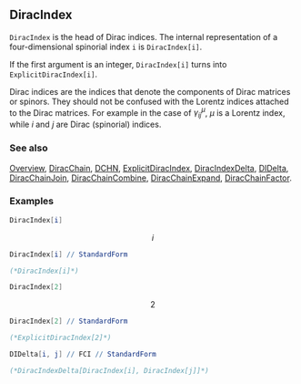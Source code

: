 ## DiracIndex

`DiracIndex` is the head of Dirac indices. The internal representation of a four-dimensional spinorial index `i` is `DiracIndex[i]`.

If the first argument is an integer, `DiracIndex[i]` turns into `ExplicitDiracIndex[i]`.

Dirac indices are the indices that denote the components of Dirac matrices or spinors. They should not be confused with the Lorentz indices attached to the Dirac matrices. For example in the case of $\gamma_{ij}^{\mu}$,  $\mu$ is a Lorentz index, while $i$ and $j$ are Dirac (spinorial) indices.

### See also

[Overview](Extra/FeynCalc.md), [DiracChain](DiracChain.md), [DCHN](DCHN.md), [ExplicitDiracIndex](ExplicitDiracIndex.md), [DiracIndexDelta](DiracIndexDelta.md), [DIDelta](DIDelta.md), [DiracChainJoin](DiracChainJoin.md), [DiracChainCombine](DiracChainCombine.md), [DiracChainExpand](DiracChainExpand.md), [DiracChainFactor](DiracChainFactor.md).

### Examples

```mathematica
DiracIndex[i]
```

$$i$$

```mathematica
DiracIndex[i] // StandardForm

(*DiracIndex[i]*)
```

```mathematica
DiracIndex[2]
```

$$2$$

```mathematica
DiracIndex[2] // StandardForm

(*ExplicitDiracIndex[2]*)
```

```mathematica
DIDelta[i, j] // FCI // StandardForm

(*DiracIndexDelta[DiracIndex[i], DiracIndex[j]]*)
```